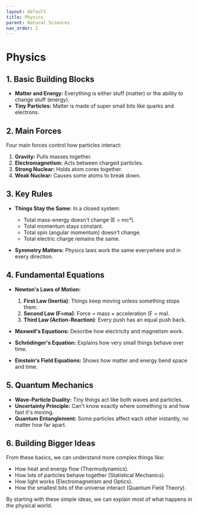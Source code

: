 ```yaml
---
layout: default
title: Physics
parent: Natural Sciences
nav_order: 1
---
```


# **Physics**

## 1. Basic Building Blocks

- **Matter and Energy:** Everything is either stuff (matter) or the ability to change stuff (energy).
- **Tiny Particles:** Matter is made of super small bits like quarks and electrons.

## 2. Main Forces

Four main forces control how particles interact:

1. **Gravity:** Pulls masses together.
2. **Electromagnetism:** Acts between charged particles.
3. **Strong Nuclear:** Holds atom cores together.
4. **Weak Nuclear:** Causes some atoms to break down.

## 3. Key Rules

- **Things Stay the Same:** In a closed system:
  - Total mass-energy doesn't change (E = mc²).
  - Total momentum stays constant.
  - Total spin (angular momentum) doesn't change.
  - Total electric charge remains the same.

- **Symmetry Matters:** Physics laws work the same everywhere and in every direction.

## 4. Fundamental Equations

- **Newton's Laws of Motion:**
  1. **First Law (Inertia)**: Things keep moving unless something stops them.
  2. **Second Law (F=ma)**: Force = mass × acceleration (F = ma).
  3. **Third Law (Action-Reaction)**: Every push has an equal push back.

- **Maxwell's Equations:** Describe how electricity and magnetism work.
- **Schrödinger's Equation:** Explains how very small things behave over time.
- **Einstein's Field Equations:** Shows how matter and energy bend space and time.

## 5. Quantum Mechanics

- **Wave-Particle Duality:** Tiny things act like both waves and particles.
- **Uncertainty Principle:** Can't know exactly where something is and how fast it's moving.
- **Quantum Entanglement:** Some particles affect each other instantly, no matter how far apart.

## 6. Building Bigger Ideas

From these basics, we can understand more complex things like:

- How heat and energy flow (Thermodynamics).
- How lots of particles behave together (Statistical Mechanics).
- How light works (Electromagnetism and Optics).
- How the smallest bits of the universe interact (Quantum Field Theory).

By starting with these simple ideas, we can explain most of what happens in the physical world.
